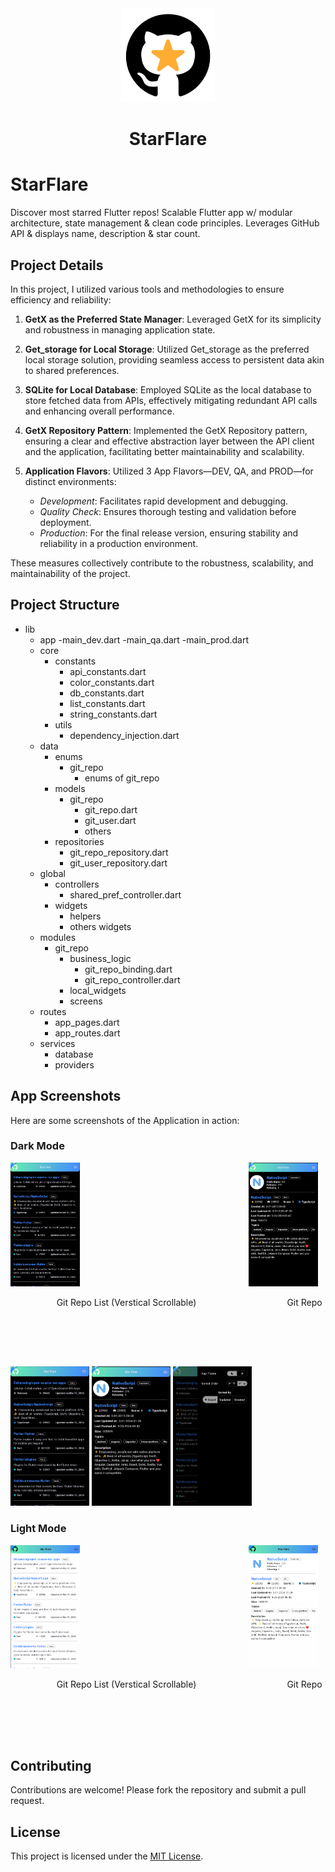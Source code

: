<div align="center">
  <img src="screenshots/icons/starflare.png" alt="App Logo" width="150"/>
  <h1>StarFlare</h1>
</div>

# StarFlare
Discover most starred Flutter repos! Scalable Flutter app w/ modular architecture, state management &amp; clean code principles. Leverages GitHub API &amp; displays name, description &amp; star count.

## Project Details
In this project, I utilized various tools and methodologies to ensure efficiency and reliability:

1. **GetX as the Preferred State Manager**: Leveraged GetX for its simplicity and robustness in managing application state.

2. **Get_storage for Local Storage**: Utilized Get_storage as the preferred local storage solution, providing seamless access to persistent data akin to shared preferences.

3. **SQLite for Local Database**: Employed SQLite as the local database to store fetched data from APIs, effectively mitigating redundant API calls and enhancing overall performance.

4. **GetX Repository Pattern**: Implemented the GetX Repository pattern, ensuring a clear and effective abstraction layer between the API client and the application, facilitating better maintainability and scalability.

5. **Application Flavors**: Utilized 3 App Flavors—DEV, QA, and PROD—for distinct environments: 
   - *Development*: Facilitates rapid development and debugging.
   - *Quality Check*: Ensures thorough testing and validation before deployment.
   - *Production*: For the final release version, ensuring stability and reliability in a production environment.

These measures collectively contribute to the robustness, scalability, and maintainability of the project.


## Project Structure
- lib
    - app
        -main_dev.dart
        -main_qa.dart
        -main_prod.dart
    - core
        - constants
            - api_constants.dart
            - color_constants.dart
            - db_constants.dart
            - list_constants.dart
            - string_constants.dart
        - utils
            - dependency_injection.dart
    - data
        - enums
            - git_repo
                - enums of git_repo
        - models
            - git_repo
                - git_repo.dart
                - git_user.dart
                - others
        - repositories
            - git_repo_repository.dart
            - git_user_repository.dart
    - global
        - controllers
            - shared_pref_controller.dart
        - widgets
            - helpers
            - others widgets
    - modules
        - git_repo
            - business_logic
                - git_repo_binding.dart
                - git_repo_controller.dart
            - local_widgets
            - screens
    - routes
        - app_pages.dart
        - app_routes.dart
    - services
        - database
        - providers

## App Screenshots
Here are some screenshots of the Application in action:

### Dark Mode
<div style="overflow-x: auto;">
  <div style="display: flex; justify-content: flex-start;">
    <div style="flex: 0 0 auto; margin-right: 10px;">
      <img src="screenshots/dark_mode/git_repo_list.png" alt="Screenshot 1" style="width: 30%; height: auto;" />
      <p style="text-align: center;">Git Repo List (Verstical Scrollable)</p>
    </div>
    <div style="flex: 0 0 auto; margin-right: 10px;">
      <img src="screenshots/dark_mode/git_repo_details.png" alt="Screenshot 2" style="width: 30%; height: auto;" />
      <p style="text-align: center;">Git Repo Details with User Data at top</p>
    </div>
    <div style="flex: 0 0 auto;">
      <img src="screenshots/dark_mode/end_drawer.png" alt="Screenshot 3" style="width: 30%; height: auto;" />
      <p style="text-align: center;">End Drawer with toggle options for App Theme, Sort Order and Sort Option</p>
    </div>
  </div>
</div>

<img src="screenshots/dark_mode/git_repo_list.png" width="25%"> <img src="screenshots/dark_mode/git_repo_details.png" width="25%"> <img src="screenshots/dark_mode/end_drawer.png" width="25%">

### Light Mode
<div style="display: flex; justify-content: space-between; flex-wrap: nowrap; overflow-x: auto;">
    <div style="flex: 0 0 auto; margin-right: 10px;">
        <img src="screenshots/light_mode/git_repo_list.png" alt="Screenshot 1" width="30%"/>
        <p style="text-align: center;">Git Repo List (Verstical Scrollable)</p>
    </div>
    <div style="flex: 0 0 auto; margin-right: 10px;">
        <img src="screenshots/light_mode/git_repo_details.png" alt="Screenshot 2" width="30%"/>
        <p style="text-align: center;">Git Repo Details with User Data at top</p>
    </div>
    <div style="flex: 0 0 auto;">
        <img src="screenshots/light_mode/end_drawer.png" alt="Screenshot 3" width="30%"/>
        <p style="text-align: center;">End Drawer with toggle options for App Theme, Sort Order and Sort Option</p>
    </div>
</div>

## Contributing
Contributions are welcome! Please fork the repository and submit a pull request.

## License
This project is licensed under the [MIT License](LICENSE).